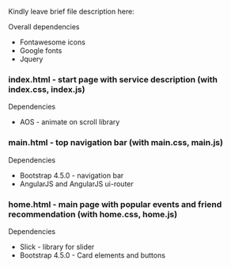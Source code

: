 Kindly leave brief file description here:

Overall dependencies
* Fontawesome icons
* Google fonts
* Jquery

### index.html - start page with service description (with index.css, index.js)
Dependencies
* AOS - animate on scroll library

### main.html - top navigation bar (with main.css, main.js)
Dependencies
* Bootstrap 4.5.0 - navigation bar
* AngularJS and AngularJS ui-router

### home.html - main page with popular events and friend recommendation (with home.css, home.js)
Dependencies
* Slick - library for slider
* Bootstrap 4.5.0 - Card elements and buttons
